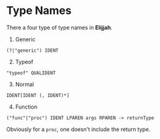 # Type Names

There a four type of type names in **Elijjah**.

1. Generic

~~~~
(?|"generic") IDENT
~~~~

2. Typeof

~~~~
"typeof" QUALIDENT
~~~~

3. Normal

~~~~
IDENT[IDENT (, IDENT)*]
~~~~

4. Function

~~~~
("func"|"proc") IDENT LPAREN args RPAREN -> returnType
~~~~

Obviously for a `proc`, one doesn't include the return type.
